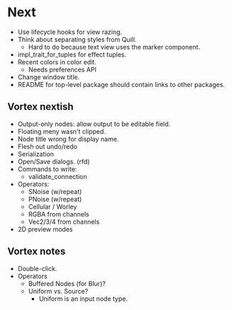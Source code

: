 # Next

- Use lifecycle hooks for view razing.
- Think about separating styles from Quill.
  - Hard to do because text view uses the marker component.
- impl_trait_for_tuples for effect tuples.
- Recent colors in color edit.
  - Needs preferences API
- Change window title.
- README for top-level package should contain links to other packages.

## Vortex nextish

- Output-only nodes: allow output to be editable field.
- Floating meny wasn't clipped.
- Node title wrong for display name.
- Flesh out undo/redo
- Serialization
- Open/Save dialogs. (rfd)
- Commands to write:
  - validate_connection
- Operators:
  - SNoise (w/repeat)
  - PNoise (w/repeat)
  - Cellular / Worley
  - RGBA from channels
  - Vec2/3/4 from channels
- 2D preview modes

## Vortex notes

- Double-click.
- Operators
  - Buffered Nodes (for Blur)?
  - Uniform vs. Source?
    - Uniform is an input node type.
